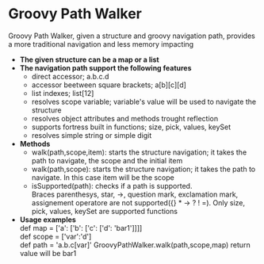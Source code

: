 # Groovy Path Walker  
Groovy Path Walker, given a structure and groovy navigation path, provides a more traditional navigation and less memory impacting
- **The given structure can be a map or a list**  
- **The navigation path support the following features**  
  - direct accessor; a.b.c.d
  - accessor beetween square brackets; a[b][c][d]
  - list indexes; list[12]
  - resolves scope variable; variable's value will be used to navigate the structure
  - resolves object attributes and methods trought reflection
  - supports fortress built in functions; size, pick, values, keySet
  - resolves simple string or simple digit 
- **Methods**  
  - walk(path,scope,item): starts the structure navigation; it takes the path to navigate, the scope and the initial item
  - walk(path,scope): starts the structure navigation; it takes the path to navigate. In this case item will be the scope
  - isSupported(path): checks if a path is supported.  
    Braces parenthesys, star, ->, question mark, exclamation mark, assignement operatore are not supported({} * -> ? ! =). Only size, pick, values, keySet are supported functions
- **Usage examples**  
  def map = ['a': ['b': ['c': ['d': 'bar1']]]]  
  def scope = ['var':'d']  
  def path = 'a.b.c[var]'
  GroovyPathWalker.walk(path,scope,map) 
  return value will be bar1 
       
